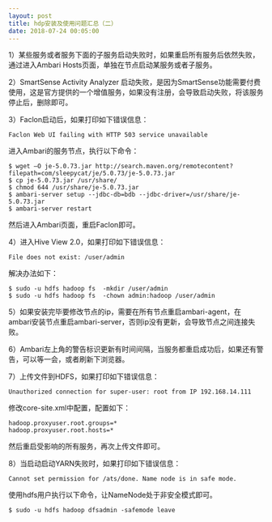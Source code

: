 ```yaml
---
layout: post
title: hdp安装及使用问题汇总（二）
date: 2018-07-24 00:05:00
---
```


1）某些服务或者服务下面的子服务启动失败时，如果重启所有服务后依然失败，通过进入Ambari Hosts页面，单独在节点启动某服务或者子服务。

2）SmartSense Activity Analyzer 启动失败，是因为SmartSense功能需要付费使用，这是官方提供的一个增值服务，如果没有注册，会导致启动失败，将该服务停止后，删除即可。

3）Faclon启动后，如果打印如下错误信息：

```
Faclon Web UI failing with HTTP 503 service unavailable
```

进入Ambari的服务节点，执行以下命令：

```
$ wget –O je-5.0.73.jar http://search.maven.org/remotecontent?filepath=com/sleepycat/je/5.0.73/je-5.0.73.jar
$ cp je-5.0.73.jar /usr/share/
$ chmod 644 /usr/share/je-5.0.73.jar
$ ambari-server setup --jdbc-db=bdb --jdbc-driver=/usr/share/je-5.0.73.jar
$ ambari-server restart
```

然后进入Ambari页面，重启Faclon即可。

4）进入Hive View 2.0，如果打印如下错误信息：

```
File does not exist: /user/admin
```

解决办法如下：

```
$ sudo -u hdfs hadoop fs  -mkdir /user/admin
$ sudo -u hdfs hadoop fs  -chown admin:hadoop /user/admin
```

5）如果安装完毕要修改节点的ip，需要在所有节点重启ambari-agent，在ambari安装节点重启ambari-server，否则ip没有更新，会导致节点之间连接失败。

6）Ambari左上角的警告标识更新有时间间隔，当服务都重启成功后，如果还有警告，可以等一会，或者刷新下浏览器。

7）上传文件到HDFS，如果打印如下错误信息：

```
Unauthorized connection for super-user: root from IP 192.168.14.111
```

修改core-site.xml中配置，配置如下：

```
hadoop.proxyuser.root.groups=*
hadoop.proxyuser.root.hosts=*
```

然后重启受影响的所有服务，再次上传文件即可。

8）当启动启动YARN失败时，如果打印如下错误信息：

```
Cannot set permission for /ats/done. Name node is in safe mode.
```

使用hdfs用户执行以下命令，让NameNode处于非安全模式即可。

```
$ sudo -u hdfs hadoop dfsadmin -safemode leave
```
